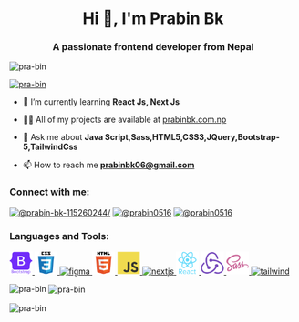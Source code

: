 <h1 align="center">Hi 👋, I'm Prabin Bk</h1>
<h3 align="center">A passionate frontend developer from Nepal</h3>

<p align="left"> <img src="https://komarev.com/ghpvc/?username=pra-bin&label=Profile%20views&color=0e75b6&style=flat" alt="pra-bin" /> </p>

<p align="left"> <a href="https://github.com/ryo-ma/github-profile-trophy"><img src="https://github-profile-trophy.vercel.app/?username=pra-bin" alt="pra-bin" /></a> </p>

- 🌱 I’m currently learning **React Js, Next Js**

- 👨‍💻 All of my projects are available at [prabinbk.com.np](prabinbk.com.np)

- 💬 Ask me about **Java Script,Sass,HTML5,CSS3,JQuery,Bootstrap-5,TailwindCss**

- 📫 How to reach me **prabinbk06@gmail.com**

<h3 align="left">Connect with me:</h3>
<p align="left">
<a href="https://linkedin.com/in/@prabin-bk-115260244/" target="blank"><img align="center" src="https://raw.githubusercontent.com/rahuldkjain/github-profile-readme-generator/master/src/images/icons/Social/linked-in-alt.svg" alt="@prabin-bk-115260244/" height="30" width="40" /></a>
<a href="https://fb.com/@prabin0516" target="blank"><img align="center" src="https://raw.githubusercontent.com/rahuldkjain/github-profile-readme-generator/master/src/images/icons/Social/facebook.svg" alt="@prabin0516" height="30" width="40" /></a>
<a href="https://instagram.com/@prabin0516" target="blank"><img align="center" src="https://raw.githubusercontent.com/rahuldkjain/github-profile-readme-generator/master/src/images/icons/Social/instagram.svg" alt="@prabin0516" height="30" width="40" /></a>
</p>

<h3 align="left">Languages and Tools:</h3>
<p align="left"> <a href="https://getbootstrap.com" target="_blank" rel="noreferrer"> <img src="https://raw.githubusercontent.com/devicons/devicon/master/icons/bootstrap/bootstrap-plain-wordmark.svg" alt="bootstrap" width="40" height="40"/> </a> <a href="https://www.w3schools.com/css/" target="_blank" rel="noreferrer"> <img src="https://raw.githubusercontent.com/devicons/devicon/master/icons/css3/css3-original-wordmark.svg" alt="css3" width="40" height="40"/> </a> <a href="https://www.figma.com/" target="_blank" rel="noreferrer"> <img src="https://www.vectorlogo.zone/logos/figma/figma-icon.svg" alt="figma" width="40" height="40"/> </a> <a href="https://www.w3.org/html/" target="_blank" rel="noreferrer"> <img src="https://raw.githubusercontent.com/devicons/devicon/master/icons/html5/html5-original-wordmark.svg" alt="html5" width="40" height="40"/> </a> <a href="https://developer.mozilla.org/en-US/docs/Web/JavaScript" target="_blank" rel="noreferrer"> <img src="https://raw.githubusercontent.com/devicons/devicon/master/icons/javascript/javascript-original.svg" alt="javascript" width="40" height="40"/> </a> <a href="https://nextjs.org/" target="_blank" rel="noreferrer"> <img src="https://cdn.worldvectorlogo.com/logos/nextjs-2.svg" alt="nextjs" width="40" height="40"/> </a> <a href="https://reactjs.org/" target="_blank" rel="noreferrer"> <img src="https://raw.githubusercontent.com/devicons/devicon/master/icons/react/react-original-wordmark.svg" alt="react" width="40" height="40"/> </a> <a href="https://redux.js.org" target="_blank" rel="noreferrer"> <img src="https://raw.githubusercontent.com/devicons/devicon/master/icons/redux/redux-original.svg" alt="redux" width="40" height="40"/> </a> <a href="https://sass-lang.com" target="_blank" rel="noreferrer"> <img src="https://raw.githubusercontent.com/devicons/devicon/master/icons/sass/sass-original.svg" alt="sass" width="40" height="40"/> </a> <a href="https://tailwindcss.com/" target="_blank" rel="noreferrer"> <img src="https://www.vectorlogo.zone/logos/tailwindcss/tailwindcss-icon.svg" alt="tailwind" width="40" height="40"/> </a> </p>

<p><img align="left" src="https://github-readme-stats.vercel.app/api/top-langs?username=pra-bin&show_icons=true&locale=en&layout=compact" alt="pra-bin" /></p>

<p>&nbsp;<img align="center" src="https://github-readme-stats.vercel.app/api?username=pra-bin&show_icons=true&locale=en" alt="pra-bin" /></p>

<p><img align="center" src="https://github-readme-streak-stats.herokuapp.com/?user=pra-bin&" alt="pra-bin" /></p>

